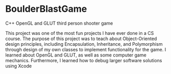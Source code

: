 # BoulderBlastGame
C++ OpenGL and GLUT third person shooter game

This project was one of the most fun projects I have ever done in a CS course.  The purpose of this project was to teach about Object-Oriented design principles, including Encapsulation, Inheritance, and Polymorphism through design of my own classes to implement functionality for the game.  I learned about OpenGL and GLUT, as well as some computer game mechanics.  Furthermore, I learned how to debug larger software solutions using Xcode
